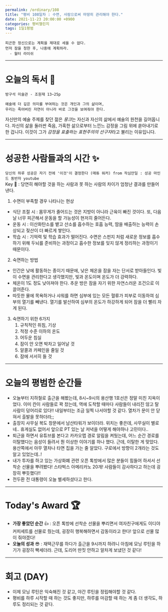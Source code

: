 ```yaml
---
permalink: /ordinary/108
title: "평비 108일차 : 수면, 사람으로써 마땅히 관리해야 한다."
date: 2021-11-23 20:00:00 +0900
categories: 평비챌린지
tags: 1일1평범 
---
```

```
피곤한 정신으로는 계획을 제대로 세울 수 없다.
먼저 잠을 청한 후, 나중에 계획하라.
  - 월터 라이쉬
```

---
# 오늘의 독서 📕
`방구석 미술관 - 조원재 13~25p`  
```
예술에 더 깊은 의미를 부여하는 것은 개인과 그의 삶이며,
우리는 죽어버린 자연이 아니라 바로 그것을 보여줘야 한다.
```
자신만의 예술 주제를 찾던 젊은 *뭉크*는 자신과 자신의 삶에서 예술의 원천을 길어옵니다. 자신의 삶을 둘러싼 죽음, 가혹한 삶으로부터 느낀느 감정을 그림 위에 쏟아내기로 한 겁니다. 이것이 그가 *감정을 표출하는 표현주의의 선구자*라고 불리는 이유입니다.

---
# 성공한 사람들과의 시간 ✨
`당신의 하루 성공은 자기 전에 '이것'이 결정한다 (매튜 워커) from 작심만일 : 성공 마인드 동반자 youtube`  
Key 🔑 : 당연히 해야할 것을 하는 사람과 못 하는 사람의 차이가 엄청난 결과를 만들어낸다.
1. 수면이 부족할 경우 나타나는 현상
  - 식단 조절 시 : 몸무게가 줄어드는 것은 지방이 아니라 근육이 빠진 것이다. 또, 다음날 너무 피곤해서 운동을 할 가능성이 현저히 줄어든다.
  - 운동 시 : 이산화탄소를 뱉고 산소를 흡수하는 호흡 능력, 땀을 배출하는 능력이 손상되고 젖산이 더 빠르게 쌓인다.
  - 학습 시 : 기억력 및 학습 효과가 떨어진다. 수면은 스펀지 처럼 새로운 정보를 흡수하기 위해 두뇌를 준비하는 과정이고 흡수한 정보를 잊지 않게 정리하는 과정이기 때문이다.

2. 숙면하는 방법
  - 인간은 낮에 활동하는 종이기 때문에, 낮은 체온을 잠을 자는 단서로 받아들인다. 빛이 수면을 관리한다고 생각했지만, 빛과 온도이며 온도가 더 강력하다.  
  - 체온이 1도 정도 낮아져야 한다. 추운 방은 잠을 자기 위한 자연스러운 조건으로 이끌어준다.
  - 따듯한 물에 목욕하거나 샤워를 하면 심부에 있는 모든 혈류가 피부로 이동하여 심부의 열기를 빼낸다. 열기를 발산하여 심부의 온도가 하강하게 되어 잠을 더 빨리 자게 된다.

3. 숙면하기 위한 6가지
     1. 규칙적인 취침, 기상
     2. 적정 수준 이하의 온도
     3. 어두운 침실
     4. 잠이 안 오면 박차고 일어날 것
     5. 알콜과 카페인을 줄일 것
     6. 잠에 서서히 들 것

---
# 오늘의 평범한 순간들
- 오늘부터 지하철로 출근을 해봤는데, 8시~9시의 용산행 1호선은 정말 미친 지옥이었다. 이미 칸이 사람들로 꽉 찼는데, 역에 도착할 때마다 사람들이 내리진 않고 탈 사람이 덩어리로 있다!! 내일부터는 조금 일찍 나서야할 것 같다. 열차가 문이 안 닫혀서 출발을 못하더라;;
- 출장지 사무실 복도 창문에서 남산타워가 보이더라. 위치는 좋은데, 사무실이 별로네.. 휴게실도 없어서 앞으로 PT 있는 날 저녁을 어떻게 해야하나 고민이다..
- 퇴근을 하면서 유튜브를 본다고 카카오맵 경로 알림을 켜뒀는데, 어느 순간 경로를 이탈했다는 음성이 들려서 뭔 이상한 이야기를 하나 했다. 근데, 이탈한 게 맞았다. 용산쪽에서 아무 열차나 타면 집을 가는 줄 알았다. 구로에서 방향이 2개라는 것도 알고 있었는데..!
- 내가 투자를 하고 있는 가상화폐 관련 오픈 톡방에서 많은 분들이 힘들어 하셔서 선착순 선물을 뿌려봤다! 스타벅스 아메리카노 20개! 사람들이 감사하다고 하는데 굉장히 뿌듯했다!!
- 전두환 전 대통령이 오늘 별세하셨다고 한다.

---
# Today's Award 🏆
- **가장 좋았던 순간** 👍 : 오픈 톡방에 선착순 선물을 뿌리면서 여자친구에게도 이디야 커피세트를 선물로 줬는데, 굉장히 행복해하면서 감동이라고 한다! 앞으로 선물 많이 줘야겠다!
- **오늘의 성과** 😎 : 재택근무를 하다가 출근을 9시까지 하려니 아침에 모닝 루틴을 하기가 굉장히 빡세더라. 근데, 도리어 딴짓 안하고 알차게 보냈던 것 같다!

---
# 회고 (DAY)
- 이제 모닝 루틴은 익숙해진 것 같고, 야간 루틴을 정립해야할 것 같다.
- 평비를 하루 시작할 때 하는 것도 좋지만, 하루를 마감할 때 하는 게 좀 더 생각도, 하루도 정리되는 것 같다.